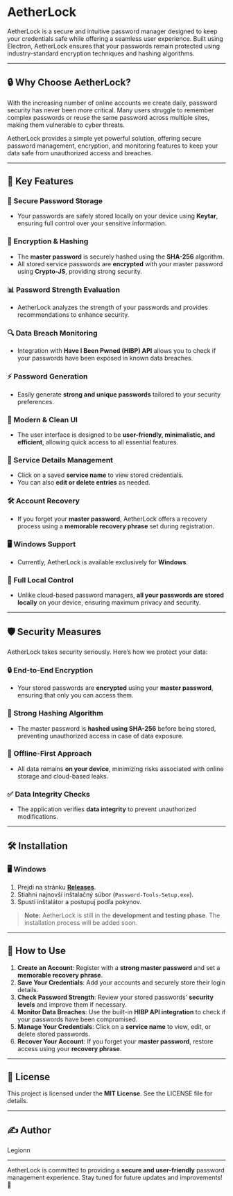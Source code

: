 # AetherLock

AetherLock is a secure and intuitive password manager designed to keep your credentials safe while offering a seamless user experience. Built using Electron, AetherLock ensures that your passwords remain protected using industry-standard encryption techniques and hashing algorithms.

---

## 🔒 Why Choose AetherLock?

With the increasing number of online accounts we create daily, password security has never been more critical. Many users struggle to remember complex passwords or reuse the same password across multiple sites, making them vulnerable to cyber threats. 

AetherLock provides a simple yet powerful solution, offering secure password management, encryption, and monitoring features to keep your data safe from unauthorized access and breaches.

---

## 🌟 Key Features

### 🔑 Secure Password Storage
- Your passwords are safely stored locally on your device using **Keytar**, ensuring full control over your sensitive information.

### 🔐 Encryption & Hashing
- The **master password** is securely hashed using the **SHA-256** algorithm.
- All stored service passwords are **encrypted** with your master password using **Crypto-JS**, providing strong security.

### 📊 Password Strength Evaluation
- AetherLock analyzes the strength of your passwords and provides recommendations to enhance security.

### 🔍 Data Breach Monitoring
- Integration with **Have I Been Pwned (HIBP) API** allows you to check if your passwords have been exposed in known data breaches.

### ⚡ Password Generation
- Easily generate **strong and unique passwords** tailored to your security preferences.

### 🎨 Modern & Clean UI
- The user interface is designed to be **user-friendly, minimalistic, and efficient**, allowing quick access to all essential features.

### 📂 Service Details Management
- Click on a saved **service name** to view stored credentials.
- You can also **edit or delete entries** as needed.

### 🛠️ Account Recovery
- If you forget your **master password**, AetherLock offers a recovery process using a **memorable recovery phrase** set during registration.

### 🖥️ Windows Support
- Currently, AetherLock is available exclusively for **Windows**.

### 🚀 Full Local Control
- Unlike cloud-based password managers, **all your passwords are stored locally** on your device, ensuring maximum privacy and security.

---

## 🛡️ Security Measures

AetherLock takes security seriously. Here’s how we protect your data:

### 🔒 End-to-End Encryption
- Your stored passwords are **encrypted** using your **master password**, ensuring that only you can access them.

### 🔄 Strong Hashing Algorithm
- The master password is **hashed using SHA-256** before being stored, preventing unauthorized access in case of data exposure.

### 📴 Offline-First Approach
- All data remains **on your device**, minimizing risks associated with online storage and cloud-based leaks.

### ✅ Data Integrity Checks
- The application verifies **data integrity** to prevent unauthorized modifications.

---

## 🛠️ Installation

### 🖥 Windows
1. Prejdi na stránku **[Releases](https://github.com/moje-meno/moj-repo/releases)**.
2. Stiahni najnovší inštalačný súbor (`Password-Tools-Setup.exe`).
3. Spusti inštalátor a postupuj podľa pokynov.

> **Note:** AetherLock is still in the **development and testing phase**. The installation process will be added soon.
---

## 📖 How to Use

1. **Create an Account**: Register with a **strong master password** and set a **memorable recovery phrase**.
2. **Save Your Credentials**: Add your accounts and securely store their login details.
3. **Check Password Strength**: Review your stored passwords’ **security levels** and improve them if necessary.
4. **Monitor Data Breaches**: Use the built-in **HIBP API integration** to check if your passwords have been compromised.
5. **Manage Your Credentials**: Click on a **service name** to view, edit, or delete stored passwords.
6. **Recover Your Account**: If you forget your **master password**, restore access using your **recovery phrase**.

---

## 📜 License

This project is licensed under the **MIT License**. See the LICENSE file for details.

---

## ✍️ Author

Legionn

---

AetherLock is committed to providing a **secure and user-friendly** password management experience. Stay tuned for future updates and improvements! 🚀


